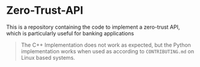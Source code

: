 # Zero-Trust-API
This is a repository containing the code to implement a zero-trust API, which is particularly useful for banking applications

> The C++ Implementation does not work as expected, but the Python implementation works when used as according to `CONTRIBUTING.md` on Linux based systems.
